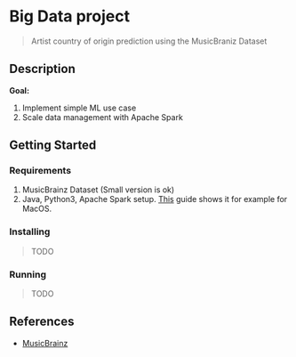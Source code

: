 # Big Data project

> Artist country of origin prediction using the MusicBraniz Dataset

## Description

**Goal:**

1. Implement simple ML use case
2. Scale data management with Apache Spark

## Getting Started

### Requirements

1. MusicBrainz Dataset (Small version is ok)
2. Java, Python3, Apache Spark setup. [This](https://gist.github.com/daniel-vera-g/2c3deb6f7c0574698ac5c32a4d9913ca) guide shows it for example for MacOS.

### Installing

> TODO

### Running

> TODO

## References

- [MusicBrainz](https://musicbrainz.org/doc/MusicBrainz_Database)
